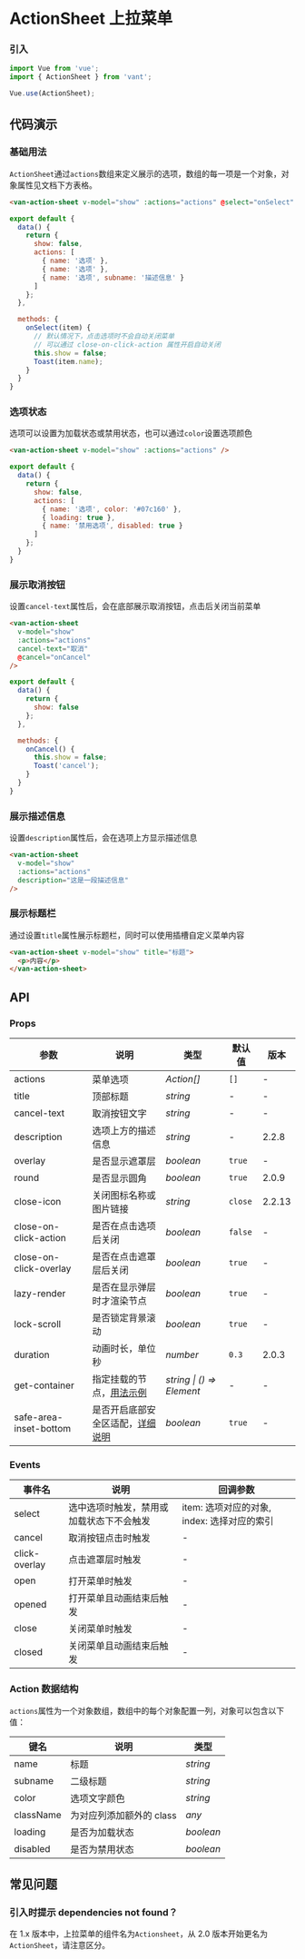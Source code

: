 # ActionSheet 上拉菜单

### 引入

``` javascript
import Vue from 'vue';
import { ActionSheet } from 'vant';

Vue.use(ActionSheet);
```

## 代码演示

### 基础用法

`ActionSheet`通过`actions`数组来定义展示的选项，数组的每一项是一个对象，对象属性见文档下方表格。

```html
<van-action-sheet v-model="show" :actions="actions" @select="onSelect" />
```

```javascript
export default {
  data() {
    return {
      show: false,
      actions: [
        { name: '选项' },
        { name: '选项' },
        { name: '选项', subname: '描述信息' }
      ]
    };
  },

  methods: {
    onSelect(item) {
      // 默认情况下，点击选项时不会自动关闭菜单
      // 可以通过 close-on-click-action 属性开启自动关闭
      this.show = false;
      Toast(item.name);
    }
  }
}
```

### 选项状态

选项可以设置为加载状态或禁用状态，也可以通过`color`设置选项颜色

```html
<van-action-sheet v-model="show" :actions="actions" />
```

```javascript
export default {
  data() {
    return {
      show: false,
      actions: [
        { name: '选项', color: '#07c160' },
        { loading: true },
        { name: '禁用选项', disabled: true }
      ]
    };
  }
}
```

### 展示取消按钮

设置`cancel-text`属性后，会在底部展示取消按钮，点击后关闭当前菜单

```html
<van-action-sheet
  v-model="show"
  :actions="actions"
  cancel-text="取消"
  @cancel="onCancel"
/>
```

```js
export default {
  data() {
    return {
      show: false
    };
  },

  methods: {
    onCancel() {
      this.show = false;
      Toast('cancel');
    }
  }
}
```

### 展示描述信息

设置`description`属性后，会在选项上方显示描述信息

```html
<van-action-sheet
  v-model="show"
  :actions="actions"
  description="这是一段描述信息"
/>
```

### 展示标题栏

通过设置`title`属性展示标题栏，同时可以使用插槽自定义菜单内容

```html
<van-action-sheet v-model="show" title="标题">
  <p>内容</p>
</van-action-sheet>
```

## API

### Props

| 参数 | 说明 | 类型 | 默认值 | 版本 |
|------|------|------|------|------|
| actions | 菜单选项 | *Action[]* | `[]` | - |
| title | 顶部标题 | *string* | - | - |
| cancel-text | 取消按钮文字 | *string* | - | - |
| description | 选项上方的描述信息 | *string* | - | 2.2.8 |
| overlay | 是否显示遮罩层 | *boolean* | `true` | - |
| round | 是否显示圆角 | *boolean* | `true` | 2.0.9 |
| close-icon | 关闭图标名称或图片链接 | *string* | `close` | 2.2.13 |
| close-on-click-action | 是否在点击选项后关闭 | *boolean* | `false` | - |
| close-on-click-overlay | 是否在点击遮罩层后关闭 | *boolean* | `true` | - |
| lazy-render | 是否在显示弹层时才渲染节点 | *boolean* | `true` | - |
| lock-scroll | 是否锁定背景滚动 | *boolean* | `true` | - |
| duration | 动画时长，单位秒 | *number* | `0.3` | 2.0.3 |
| get-container | 指定挂载的节点，[用法示例](#/zh-CN/popup#zhi-ding-gua-zai-wei-zhi) | *string \| () => Element* | - | - |
| safe-area-inset-bottom | 是否开启底部安全区适配，[详细说明](#/zh-CN/quickstart#di-bu-an-quan-qu-gua-pei) | *boolean* | `true` | - |

### Events

| 事件名 | 说明 | 回调参数 |
|------|------|------|
| select | 选中选项时触发，禁用或加载状态下不会触发 | item: 选项对应的对象, index: 选择对应的索引 |
| cancel | 取消按钮点击时触发 | - |
| click-overlay | 点击遮罩层时触发 | - |
| open | 打开菜单时触发 | - |
| opened | 打开菜单且动画结束后触发 | - |
| close | 关闭菜单时触发 | - |
| closed | 关闭菜单且动画结束后触发 | - |

### Action 数据结构

`actions`属性为一个对象数组，数组中的每个对象配置一列，对象可以包含以下值：

| 键名 | 说明 | 类型 |
|------|------|------|
| name | 标题 | *string* |
| subname | 二级标题 | *string* |
| color | 选项文字颜色 | *string* |
| className | 为对应列添加额外的 class | *any* |
| loading | 是否为加载状态 | *boolean* |
| disabled | 是否为禁用状态 | *boolean* |

## 常见问题

### 引入时提示 dependencies not found？

在 1.x 版本中，上拉菜单的组件名为`Actionsheet`，从 2.0 版本开始更名为`ActionSheet`，请注意区分。
